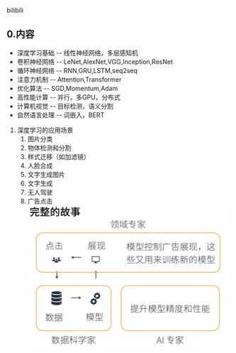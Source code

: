 bilibili

## 0.内容
- 深度学习基础 -- 线性神经网络，多层感知机
- 卷积神经网络 -- LeNet,AlexNet,VGG,Inception,ResNet
- 循环神经网络 -- RNN,GRU,LSTM,seq2seq
- 注意力机制 -- Attention,Transformer
- 优化算法 -- SGD,Momentum,Adam
- 高性能计算 -- 并行，多GPU，分布式
- 计算机视觉 -- 目标检测，语义分割
- 自然语言处理 -- 词嵌入，BERT

1. 深度学习的应用场景
    1. 图片分类
    2. 物体检测和分割
    3. 样式迁移（如加滤镜）
    4. 人脸合成
    5. 文字生成图片
    6. 文字生成
    7. 无人驾驶
    8. 广告点击
![广告点击](./static/广告点击案例故事.png)
